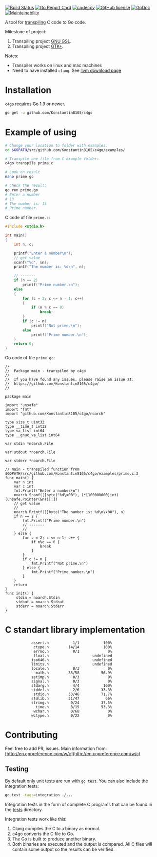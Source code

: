 [![Build Status](https://travis-ci.org/Konstantin8105/c4go.svg?branch=master)](https://travis-ci.org/Konstantin8105/c4go)
[![Go Report Card](https://goreportcard.com/badge/github.com/Konstantin8105/c4go)](https://goreportcard.com/report/github.com/Konstantin8105/c4go)
[![codecov](https://codecov.io/gh/Konstantin8105/c4go/branch/master/graph/badge.svg)](https://codecov.io/gh/Konstantin8105/c4go)
[![GitHub license](https://img.shields.io/badge/license-MIT-blue.svg)](https://raw.githubusercontent.com/Konstantin8105/c4go/master/LICENSE)
[![GoDoc](https://godoc.org/github.com/Konstantin8105/c4go?status.svg)](https://godoc.org/github.com/Konstantin8105/c4go)
[![Maintainability](https://api.codeclimate.com/v1/badges/b8d0bb5533207cce5ed3/maintainability)](https://codeclimate.com/github/Konstantin8105/c4go/maintainability)

A tool for [transpiling](https://en.wikipedia.org/wiki/Source-to-source_compiler) C code to Go code.

Milestone of project:

1. Transpiling project [GNU GSL](https://www.gnu.org/software/gsl/).
2. Transpiling project [GTK+](https://www.gtk.org/).

Notes:
* Transpiler works on linux and mac machines
* Need to have installed `clang`. See [llvm download page](http://releases.llvm.org/download.html)

# Installation

`c4go` requires Go 1.9 or newer.

```bash
go get -u github.com/Konstantin8105/c4go
```

# Example of using

```bash
# Change your location to folder with examples:
cd $GOPATH/src/github.com/Konstantin8105/c4go/examples/

# Transpile one file from C example folder:
c4go transpile prime.c

# Look on result
nano prime.go

# Check the result:
go run prime.go
# Enter a number
# 13
# The number is: 13
# Prime number.
```

C code of file `prime.c`:
```c
#include <stdio.h>

int main()
{
    int n, c;

    printf("Enter a number\n");
	// get value
    scanf("%d", &n);
    printf("The number is: %d\n", n);

	// ------- 
    if (n == 2)
        printf("Prime number.\n");
    else
    {
        for (c = 2; c <= n - 1; c++)
        {
            if (n % c == 0)
                break;
        }
        if (c != n)
            printf("Not prime.\n");
        else
            printf("Prime number.\n");
    }
    return 0;
}
```

Go code of file `prime.go`:
```golang
//
//	Package main - transpiled by c4go
//
//	If you have found any issues, please raise an issue at:
//	https://github.com/Konstantin8105/c4go/
//

package main

import "unsafe"
import "fmt"
import "github.com/Konstantin8105/c4go/noarch"

type size_t uint32
type __time_t int32
type va_list int64
type __gnuc_va_list int64

var stdin *noarch.File

var stdout *noarch.File

var stderr *noarch.File

// main - transpiled function from  $GOPATH/src/github.com/Konstantin8105/c4go/examples/prime.c:3
func main() {
	var n int
	var c int
	fmt.Printf("Enter a number\n")
	noarch.Scanf([]byte("%d\x00"), (*[100000000]int)(unsafe.Pointer(&n))[:])
	// get value
	//
	noarch.Printf([]byte("The number is: %d\n\x00"), n)
	if n == 2 {
		fmt.Printf("Prime number.\n")
		// -------
		//
	} else {
		for c = 2; c <= n-1; c++ {
			if n%c == 0 {
				break
			}
		}
		if c != n {
			fmt.Printf("Not prime.\n")
		} else {
			fmt.Printf("Prime number.\n")
		}
	}
	return
}
func init() {
	 stdin = noarch.Stdin
	 stdout = noarch.Stdout
	 stderr = noarch.Stderr
}
```

# C standart library implementation

```
            assert.h	       1/1	         100%
             ctype.h	     14/14	         100%
             errno.h	       0/1	           0%
             float.h	          	    undefined
            iso646.h	          	    undefined
            limits.h	          	    undefined
            locale.h	       0/3	           0%
              math.h	     33/58	        56.9%
            setjmp.h	       0/3	           0%
            signal.h	       0/3	           0%
            stdarg.h	       4/4	         100%
            stddef.h	       2/6	        33.3%
             stdio.h	     33/46	        71.7%
            stdlib.h	     31/47	          66%
            string.h	      9/24	        37.5%
              time.h	      8/15	        53.3%
             wchar.h	      0/68	           0%
            wctype.h	      0/22	           0%
```

# Contributing

Feel free to add PR, issues.
Main information from: [http://en.cppreference.com/w/c](http://en.cppreference.com/w/c)

## Testing

By default only unit tests are run with `go test`. You can also include the
integration tests:

```bash
go test -tags=integration ./...
```

Integration tests in the form of complete C programs that can be found in the
[tests](https://github.com/Konstantin8105/c4go/tree/master/tests) directory.

Integration tests work like this:

1. Clang compiles the C to a binary as normal.
2. c4go converts the C file to Go.
3. The Go is built to produce another binary.
4. Both binaries are executed and the output is compared. All C files will
contain some output so the results can be verified.
